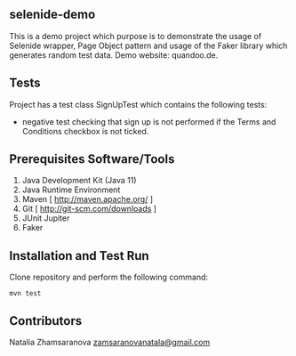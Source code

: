 ## selenide-demo

This is a demo project which purpose is to demonstrate the usage of Selenide wrapper, Page Object pattern and usage of the Faker library which generates random test data. Demo website: quandoo.de.

## Tests

Project has a test class SignUpTest which contains the following tests:
* negative test checking that sign up is not performed if the Terms and Conditions checkbox is not ticked.

## Prerequisites Software/Tools

1. Java Development Kit (Java 11)
2. Java Runtime Environment
3. Maven [ http://maven.apache.org/ ]
4. Git [ http://git-scm.com/downloads ]
5. JUnit Jupiter
6. Faker

## Installation and Test Run

Clone repository and perform the following command:

`mvn test`

## Contributors

Natalia Zhamsaranova zamsaranovanatala@gmail.com